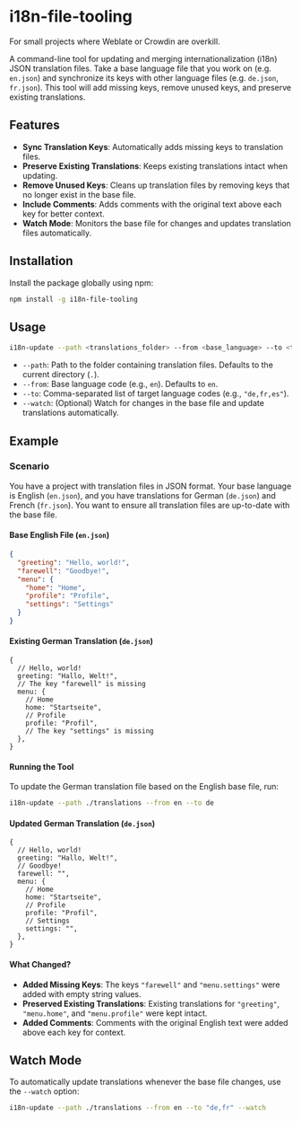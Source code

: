 # i18n-file-tooling

For small projects where Weblate or Crowdin are overkill.

A command-line tool for updating and merging internationalization (i18n) JSON translation files. Take a base language file that you work on (e.g. `en.json`) and synchronize its keys with other language files (e.g. `de.json`, `fr.json`). This tool will add missing keys, remove unused keys, and preserve existing translations.

## Features

- **Sync Translation Keys**: Automatically adds missing keys to translation files.
- **Preserve Existing Translations**: Keeps existing translations intact when updating.
- **Remove Unused Keys**: Cleans up translation files by removing keys that no longer exist in the base file.
- **Include Comments**: Adds comments with the original text above each key for better context.
- **Watch Mode**: Monitors the base file for changes and updates translation files automatically.

## Installation

Install the package globally using npm:

```bash
npm install -g i18n-file-tooling
```

## Usage

```bash
i18n-update --path <translations_folder> --from <base_language> --to <target_languages> [--watch]
```

- `--path`: Path to the folder containing translation files. Defaults to the current directory (`.`).
- `--from`: Base language code (e.g., `en`). Defaults to `en`.
- `--to`: Comma-separated list of target language codes (e.g., `"de,fr,es"`).
- `--watch`: (Optional) Watch for changes in the base file and update translations automatically.

## Example

### Scenario

You have a project with translation files in JSON format. Your base language is English (`en.json`), and you have translations for German (`de.json`) and French (`fr.json`). You want to ensure all translation files are up-to-date with the base file.

#### Base English File (`en.json`)

```json
{
  "greeting": "Hello, world!",
  "farewell": "Goodbye!",
  "menu": {
    "home": "Home",
    "profile": "Profile",
    "settings": "Settings"
  }
}
```

#### Existing German Translation (`de.json`)

```json5
{
  // Hello, world!
  greeting: "Hallo, Welt!",
  // The key "farewell" is missing
  menu: {
    // Home
    home: "Startseite",
    // Profile
    profile: "Profil",
    // The key "settings" is missing
  },
}
```

#### Running the Tool

To update the German translation file based on the English base file, run:

```bash
i18n-update --path ./translations --from en --to de
```

#### Updated German Translation (`de.json`)

```json5
{
  // Hello, world!
  greeting: "Hallo, Welt!",
  // Goodbye!
  farewell: "",
  menu: {
    // Home
    home: "Startseite",
    // Profile
    profile: "Profil",
    // Settings
    settings: "",
  },
}
```

#### What Changed?

- **Added Missing Keys**: The keys `"farewell"` and `"menu.settings"` were added with empty string values.
- **Preserved Existing Translations**: Existing translations for `"greeting"`, `"menu.home"`, and `"menu.profile"` were kept intact.
- **Added Comments**: Comments with the original English text were added above each key for context.

## Watch Mode

To automatically update translations whenever the base file changes, use the `--watch` option:

```bash
i18n-update --path ./translations --from en --to "de,fr" --watch
```
